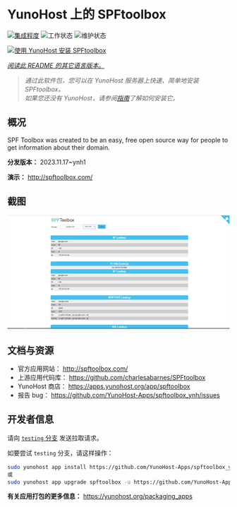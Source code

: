 <!--
注意：此 README 由 <https://github.com/YunoHost/apps/tree/master/tools/readme_generator> 自动生成
请勿手动编辑。
-->

# YunoHost 上的 SPFtoolbox

[![集成程度](https://apps.yunohost.org/badge/integration/spftoolbox)](https://ci-apps.yunohost.org/ci/apps/spftoolbox/)
![工作状态](https://apps.yunohost.org/badge/state/spftoolbox)
![维护状态](https://apps.yunohost.org/badge/maintained/spftoolbox)

[![使用 YunoHost 安装 SPFtoolbox](https://install-app.yunohost.org/install-with-yunohost.svg)](https://install-app.yunohost.org/?app=spftoolbox)

*[阅读此 README 的其它语言版本。](./ALL_README.md)*

> *通过此软件包，您可以在 YunoHost 服务器上快速、简单地安装 SPFtoolbox。*  
> *如果您还没有 YunoHost，请参阅[指南](https://yunohost.org/install)了解如何安装它。*

## 概况

SPF Toolbox was created to be an easy, free open source way for people to get information about their domain.


**分发版本：** 2023.11.17~ynh1

**演示：** <http://spftoolbox.com/>

## 截图

![SPFtoolbox 的截图](./doc/screenshots/687474703a2f2f692e696d6775722e636f6d2f4143785a5074512e706e67.png)

## 文档与资源

- 官方应用网站： <http://spftoolbox.com/>
- 上游应用代码库： <https://github.com/charlesabarnes/SPFtoolbox>
- YunoHost 商店： <https://apps.yunohost.org/app/spftoolbox>
- 报告 bug： <https://github.com/YunoHost-Apps/spftoolbox_ynh/issues>

## 开发者信息

请向 [`testing` 分支](https://github.com/YunoHost-Apps/spftoolbox_ynh/tree/testing) 发送拉取请求。

如要尝试 `testing` 分支，请这样操作：

```bash
sudo yunohost app install https://github.com/YunoHost-Apps/spftoolbox_ynh/tree/testing --debug
或
sudo yunohost app upgrade spftoolbox -u https://github.com/YunoHost-Apps/spftoolbox_ynh/tree/testing --debug
```

**有关应用打包的更多信息：** <https://yunohost.org/packaging_apps>
